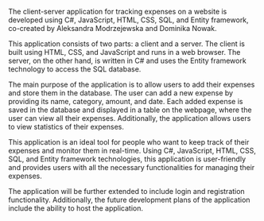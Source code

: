 The client-server application for tracking expenses on a website is developed using C#, JavaScript, HTML, CSS, SQL, and Entity framework, co-created by Aleksandra Modrzejewska and Dominika Nowak.

This application consists of two parts: a client and a server. The client is built using HTML, CSS, and JavaScript and runs in a web browser. The server, on the other hand, is written in C# and uses the Entity framework technology to access the SQL database.

The main purpose of the application is to allow users to add their expenses and store them in the database. The user can add a new expense by providing its name, category, amount, and date. Each added expense is saved in the database and displayed in a table on the webpage, where the user can view all their expenses. Additionally, the application allows users to view statistics of their expenses.

This application is an ideal tool for people who want to keep track of their expenses and monitor them in real-time. Using C#, JavaScript, HTML, CSS, SQL, and Entity framework technologies, this application is user-friendly and provides users with all the necessary functionalities for managing their expenses.

The application will be further extended to include login and registration functionality. Additionally, the future development plans of the application include the ability to host the application.
